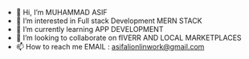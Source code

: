 - 👋 Hi, I’m MUHAMMAD ASIF
- 👀 I’m interested in Full stack Development MERN STACK
- 🌱 I’m currently learning APP DEVELOPMENT
- 💞️ I’m looking to collaborate on fIVERR AND LOCAL MARKETPLACES
- 📫 How to reach me EMAIL : asifalionlinwork@gmail.com

<!---
MUHAMMADASIF123/MUHAMMADASIF123 is a ✨ special ✨ repository because its `README.md` (this file) appears on your GitHub profile.
You can click the Preview link to take a look at your changes.
--->
